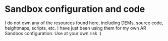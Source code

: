 # Sandbox configuration and code

I do not own any of the resources found here, including DEMs, source code, heightmaps, scripts, etc. I have just been using them for my own AR Sandbox configuration. Use at your own risk :)

